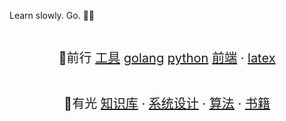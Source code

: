 Learn slowly. Go. 🔆🔆

<p align="center">
  <p align="center" style="font-size: 20px">
    <br />
    🔆前行
    <a href="https://doreamon95.github.io/w1-tips-Series/">工具</a>
    <a href="https://github.com/doreamon95/w2-study-golang/">golang</a>
    <a href="https://github.com/doreamon95/w3-study-python/">python</a>
    <a href="https://github.com/doreamon95/w4-front/">前端</a>
     ·
    <a href="https://github.com/doreamon95/study-use-latex/">latex</a>
  </p>
  <p align="center" style="font-size: 20px">
    <br />
    🔆有光
    <a href="https://doreamon95.github.io/gitbook/">知识库</a>
    ·
    <a href="https://doreamon95.github.io/s2-design/">系统设计</a>
    ·
    <a href="https://doreamon95.github.io/s3-Algorithms/">算法</a>
    ·
    <a href="https://doreamon95.github.io/live-books/">书籍</a>
  </p>
</p>

